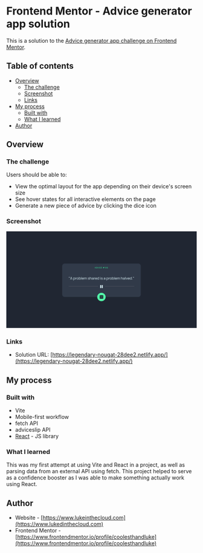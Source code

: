 # Frontend Mentor - Advice generator app solution

This is a solution to the [Advice generator app challenge on Frontend Mentor](https://www.frontendmentor.io/challenges/advice-generator-app-QdUG-13db).

## Table of contents

-   [Overview](#overview)
    -   [The challenge](#the-challenge)
    -   [Screenshot](#screenshot)
    -   [Links](#links)
-   [My process](#my-process)
    -   [Built with](#built-with)
    -   [What I learned](#what-i-learned)
-   [Author](#author)

## Overview

### The challenge

Users should be able to:

-   View the optimal layout for the app depending on their device's screen size
-   See hover states for all interactive elements on the page
-   Generate a new piece of advice by clicking the dice icon

### Screenshot

![](./screenshot.jpg)

### Links

-   Solution URL: [https://legendary-nougat-28dee2.netlify.app/](https://legendary-nougat-28dee2.netlify.app/)

## My process

### Built with

-   Vite
-   Mobile-first workflow
-   fetch API
-   adviceslip API
-   [React](https://reactjs.org/) - JS library

### What I learned

This was my first attempt at using Vite and React in a project, as well as parsing data from an external API using fetch. This project helped to serve as a confidence booster as I was able to make something actually work using React.

## Author

-   Website - [https://www.lukeinthecloud.com](https://www.lukedinthecloud.com)
-   Frontend Mentor - [https://www.frontendmentor.io/profile/coolesthandluke](https://www.frontendmentor.io/profile/coolesthandluke)
